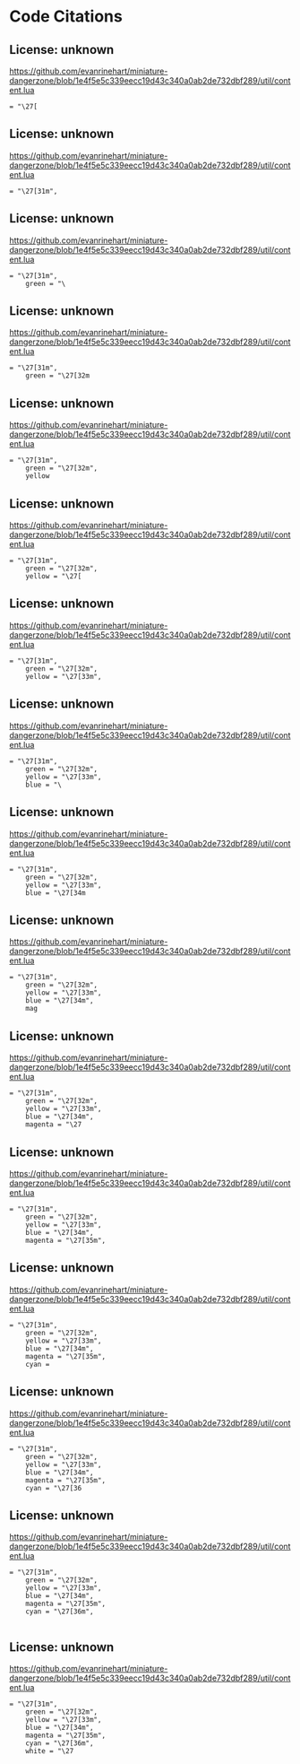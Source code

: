 # Code Citations

## License: unknown
https://github.com/evanrinehart/miniature-dangerzone/blob/1e4f5e5c339eecc19d43c340a0ab2de732dbf289/util/content.lua

```
= "\27[
```


## License: unknown
https://github.com/evanrinehart/miniature-dangerzone/blob/1e4f5e5c339eecc19d43c340a0ab2de732dbf289/util/content.lua

```
= "\27[31m",
```


## License: unknown
https://github.com/evanrinehart/miniature-dangerzone/blob/1e4f5e5c339eecc19d43c340a0ab2de732dbf289/util/content.lua

```
= "\27[31m",
    green = "\
```


## License: unknown
https://github.com/evanrinehart/miniature-dangerzone/blob/1e4f5e5c339eecc19d43c340a0ab2de732dbf289/util/content.lua

```
= "\27[31m",
    green = "\27[32m
```


## License: unknown
https://github.com/evanrinehart/miniature-dangerzone/blob/1e4f5e5c339eecc19d43c340a0ab2de732dbf289/util/content.lua

```
= "\27[31m",
    green = "\27[32m",
    yellow
```


## License: unknown
https://github.com/evanrinehart/miniature-dangerzone/blob/1e4f5e5c339eecc19d43c340a0ab2de732dbf289/util/content.lua

```
= "\27[31m",
    green = "\27[32m",
    yellow = "\27[
```


## License: unknown
https://github.com/evanrinehart/miniature-dangerzone/blob/1e4f5e5c339eecc19d43c340a0ab2de732dbf289/util/content.lua

```
= "\27[31m",
    green = "\27[32m",
    yellow = "\27[33m",
```


## License: unknown
https://github.com/evanrinehart/miniature-dangerzone/blob/1e4f5e5c339eecc19d43c340a0ab2de732dbf289/util/content.lua

```
= "\27[31m",
    green = "\27[32m",
    yellow = "\27[33m",
    blue = "\
```


## License: unknown
https://github.com/evanrinehart/miniature-dangerzone/blob/1e4f5e5c339eecc19d43c340a0ab2de732dbf289/util/content.lua

```
= "\27[31m",
    green = "\27[32m",
    yellow = "\27[33m",
    blue = "\27[34m
```


## License: unknown
https://github.com/evanrinehart/miniature-dangerzone/blob/1e4f5e5c339eecc19d43c340a0ab2de732dbf289/util/content.lua

```
= "\27[31m",
    green = "\27[32m",
    yellow = "\27[33m",
    blue = "\27[34m",
    mag
```


## License: unknown
https://github.com/evanrinehart/miniature-dangerzone/blob/1e4f5e5c339eecc19d43c340a0ab2de732dbf289/util/content.lua

```
= "\27[31m",
    green = "\27[32m",
    yellow = "\27[33m",
    blue = "\27[34m",
    magenta = "\27
```


## License: unknown
https://github.com/evanrinehart/miniature-dangerzone/blob/1e4f5e5c339eecc19d43c340a0ab2de732dbf289/util/content.lua

```
= "\27[31m",
    green = "\27[32m",
    yellow = "\27[33m",
    blue = "\27[34m",
    magenta = "\27[35m",
```


## License: unknown
https://github.com/evanrinehart/miniature-dangerzone/blob/1e4f5e5c339eecc19d43c340a0ab2de732dbf289/util/content.lua

```
= "\27[31m",
    green = "\27[32m",
    yellow = "\27[33m",
    blue = "\27[34m",
    magenta = "\27[35m",
    cyan =
```


## License: unknown
https://github.com/evanrinehart/miniature-dangerzone/blob/1e4f5e5c339eecc19d43c340a0ab2de732dbf289/util/content.lua

```
= "\27[31m",
    green = "\27[32m",
    yellow = "\27[33m",
    blue = "\27[34m",
    magenta = "\27[35m",
    cyan = "\27[36
```


## License: unknown
https://github.com/evanrinehart/miniature-dangerzone/blob/1e4f5e5c339eecc19d43c340a0ab2de732dbf289/util/content.lua

```
= "\27[31m",
    green = "\27[32m",
    yellow = "\27[33m",
    blue = "\27[34m",
    magenta = "\27[35m",
    cyan = "\27[36m",
    
```


## License: unknown
https://github.com/evanrinehart/miniature-dangerzone/blob/1e4f5e5c339eecc19d43c340a0ab2de732dbf289/util/content.lua

```
= "\27[31m",
    green = "\27[32m",
    yellow = "\27[33m",
    blue = "\27[34m",
    magenta = "\27[35m",
    cyan = "\27[36m",
    white = "\27
```

